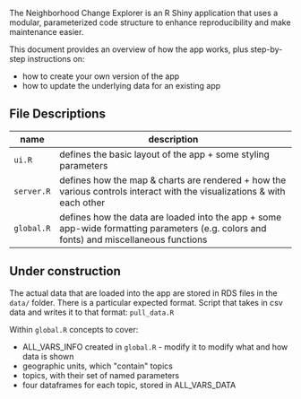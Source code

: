 The Neighborhood Change Explorer is an R Shiny application that uses a modular, parameterized code structure to enhance reproducibility and make maintenance easier. 

This document provides an overview of how the app works, plus step-by-step instructions on:
* how to create your own version of the app
* how to update the underlying data for an existing app

## File Descriptions
| name | description |
| -------- | --------- |
| `ui.R` | defines the basic layout of the app + some styling parameters |
| `server.R` | defines how the map & charts are rendered + how the various controls interact with the visualizations & with each other |
| `global.R` | defines how the data are loaded into the app + some app-wide formatting parameters (e.g. colors and fonts) and miscellaneous functions |

## Under construction

The actual data that are loaded into the app are stored in RDS files in the `data/` folder. There is a particular expected format. Script that takes in csv data and writes it to that format: `pull_data.R`

Within `global.R` concepts to cover:
- ALL_VARS_INFO created in `global.R` - modify it to modify what and how data is shown
- geographic units, which "contain" topics
- topics, with their set of named parameters
- four dataframes for each topic, stored in ALL_VARS_DATA
